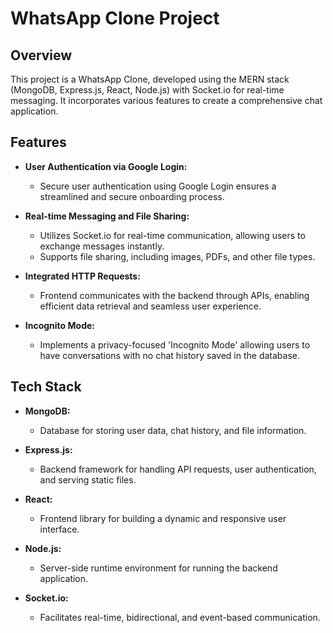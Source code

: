 # WhatsApp Clone Project

## Overview

This project is a WhatsApp Clone, developed using the MERN stack (MongoDB, Express.js, React, Node.js) with Socket.io for real-time messaging. It incorporates various features to create a comprehensive chat application.

## Features

- **User Authentication via Google Login:**
  - Secure user authentication using Google Login ensures a streamlined and secure onboarding process.

- **Real-time Messaging and File Sharing:**
  - Utilizes Socket.io for real-time communication, allowing users to exchange messages instantly.
  - Supports file sharing, including images, PDFs, and other file types.

- **Integrated HTTP Requests:**
  - Frontend communicates with the backend through APIs, enabling efficient data retrieval and seamless user experience.

- **Incognito Mode:**
  - Implements a privacy-focused 'Incognito Mode' allowing users to have conversations with no chat history saved in the database.

## Tech Stack

- **MongoDB:**
  - Database for storing user data, chat history, and file information.

- **Express.js:**
  - Backend framework for handling API requests, user authentication, and serving static files.

- **React:**
  - Frontend library for building a dynamic and responsive user interface.

- **Node.js:**
  - Server-side runtime environment for running the backend application.

- **Socket.io:**
  - Facilitates real-time, bidirectional, and event-based communication.
